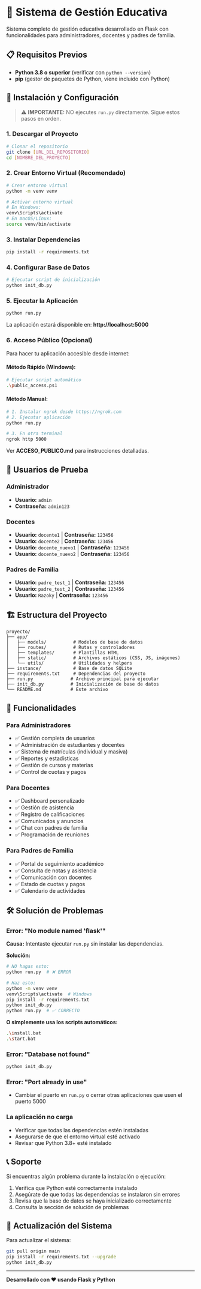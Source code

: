 # 🏫 Sistema de Gestión Educativa

Sistema completo de gestión educativa desarrollado en Flask con funcionalidades para administradores, docentes y padres de familia.

## 📋 Requisitos Previos

- **Python 3.8 o superior** (verificar con `python --version`)
- **pip** (gestor de paquetes de Python, viene incluido con Python)

## 🚀 Instalación y Configuración

> ⚠️ **IMPORTANTE:** NO ejecutes `run.py` directamente. Sigue estos pasos en orden.

### 1. Descargar el Proyecto
```bash
# Clonar el repositorio
git clone [URL_DEL_REPOSITORIO]
cd [NOMBRE_DEL_PROYECTO]
```

### 2. Crear Entorno Virtual (Recomendado)
```bash
# Crear entorno virtual
python -m venv venv

# Activar entorno virtual
# En Windows:
venv\Scripts\activate
# En macOS/Linux:
source venv/bin/activate
```

### 3. Instalar Dependencias
```bash
pip install -r requirements.txt
```

### 4. Configurar Base de Datos
```bash
# Ejecutar script de inicialización
python init_db.py
```

### 5. Ejecutar la Aplicación
```bash
python run.py
```

La aplicación estará disponible en: **http://localhost:5000**

### 6. Acceso Público (Opcional)
Para hacer tu aplicación accesible desde internet:

#### **Método Rápido (Windows):**
```bash
# Ejecutar script automático
.\public_access.ps1
```

#### **Método Manual:**
```bash
# 1. Instalar ngrok desde https://ngrok.com
# 2. Ejecutar aplicación
python run.py

# 3. En otra terminal
ngrok http 5000
```

Ver **ACCESO_PUBLICO.md** para instrucciones detalladas.

## 👥 Usuarios de Prueba

### Administrador
- **Usuario:** `admin`
- **Contraseña:** `admin123`

### Docentes
- **Usuario:** `docente1` | **Contraseña:** `123456`
- **Usuario:** `docente2` | **Contraseña:** `123456`
- **Usuario:** `docente_nuevo1` | **Contraseña:** `123456`
- **Usuario:** `docente_nuevo2` | **Contraseña:** `123456`

### Padres de Familia
- **Usuario:** `padre_test_1` | **Contraseña:** `123456`
- **Usuario:** `padre_test_2` | **Contraseña:** `123456`
- **Usuario:** `Razoky` | **Contraseña:** `123456`

## 🏗️ Estructura del Proyecto

```
proyecto/
├── app/
│   ├── models/          # Modelos de base de datos
│   ├── routes/          # Rutas y controladores
│   ├── templates/       # Plantillas HTML
│   ├── static/          # Archivos estáticos (CSS, JS, imágenes)
│   └── utils/           # Utilidades y helpers
├── instance/            # Base de datos SQLite
├── requirements.txt     # Dependencias del proyecto
├── run.py              # Archivo principal para ejecutar
├── init_db.py          # Inicialización de base de datos
└── README.md           # Este archivo
```

## 🔧 Funcionalidades

### Para Administradores
- ✅ Gestión completa de usuarios
- ✅ Administración de estudiantes y docentes
- ✅ Sistema de matrículas (individual y masiva)
- ✅ Reportes y estadísticas
- ✅ Gestión de cursos y materias
- ✅ Control de cuotas y pagos

### Para Docentes
- ✅ Dashboard personalizado
- ✅ Gestión de asistencia
- ✅ Registro de calificaciones
- ✅ Comunicados y anuncios
- ✅ Chat con padres de familia
- ✅ Programación de reuniones

### Para Padres de Familia
- ✅ Portal de seguimiento académico
- ✅ Consulta de notas y asistencia
- ✅ Comunicación con docentes
- ✅ Estado de cuotas y pagos
- ✅ Calendario de actividades

## 🛠️ Solución de Problemas

### Error: "No module named 'flask'"
**Causa:** Intentaste ejecutar `run.py` sin instalar las dependencias.

**Solución:**
```bash
# NO hagas esto:
python run.py  # ❌ ERROR

# Haz esto:
python -m venv venv
venv\Scripts\activate  # Windows
pip install -r requirements.txt
python init_db.py
python run.py  # ✅ CORRECTO
```

**O simplemente usa los scripts automáticos:**
```bash
.\install.bat
.\start.bat
```

### Error: "Database not found"
```bash
python init_db.py
```

### Error: "Port already in use"
- Cambiar el puerto en `run.py` o cerrar otras aplicaciones que usen el puerto 5000

### La aplicación no carga
- Verificar que todas las dependencias estén instaladas
- Asegurarse de que el entorno virtual esté activado
- Revisar que Python 3.8+ esté instalado

## 📞 Soporte

Si encuentras algún problema durante la instalación o ejecución:

1. Verifica que Python esté correctamente instalado
2. Asegúrate de que todas las dependencias se instalaron sin errores
3. Revisa que la base de datos se haya inicializado correctamente
4. Consulta la sección de solución de problemas

## 🔄 Actualización del Sistema

Para actualizar el sistema:
```bash
git pull origin main
pip install -r requirements.txt --upgrade
python init_db.py
```

---

**Desarrollado con ❤️ usando Flask y Python** 